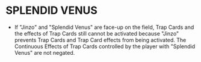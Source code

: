 
# SPLENDID VENUS

*   If "Jinzo" and "Splendid Venus" are face-up on the field, Trap Cards and the effects of Trap Cards still cannot be activated because "Jinzo" prevents Trap Cards and Trap Card effects from being activated. The Continuous Effects of Trap Cards controlled by the player with "Splendid Venus" are not negated.

  